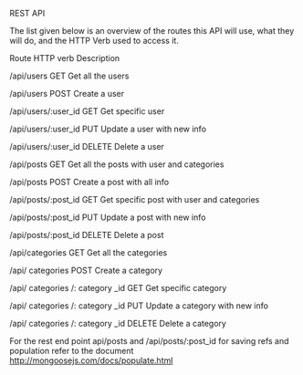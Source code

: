 REST API

 The list given below is an overview of the routes this API will use, what they will do, and the HTTP Verb used to access it.

Route
HTTP verb
Description

/api/users
GET
Get all the users

/api/users
POST
Create a user

/api/users/:user_id
GET
Get specific user

/api/users/:user_id
PUT
Update a user with new info

/api/users/:user_id
DELETE
Delete a user

/api/posts
GET
Get all the posts with user and categories

/api/posts
POST
Create a post with all info  

/api/posts/:post_id
GET
Get specific post with user and categories

/api/posts/:post_id
PUT
Update a post with new info

/api/posts/:post_id
DELETE
Delete a post

/api/categories
GET
Get all the categories

/api/ categories
POST
Create a category

/api/ categories /: category _id
GET
Get specific category

/api/  categories /: category _id
PUT
Update a category with new info

/api/ categories /: category _id
DELETE
Delete a  category




For the rest end point api/posts and /api/posts/:post_id for saving refs and population refer to the document http://mongoosejs.com/docs/populate.html
